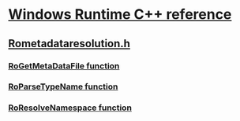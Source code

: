# [Windows Runtime C++ reference](../_winrt/index.md)
## [Rometadataresolution.h](index.md)
### [RoGetMetaDataFile function](../rometadataresolution/nf-rometadataresolution-rogetmetadatafile.md)
### [RoParseTypeName function](../rometadataresolution/nf-rometadataresolution-roparsetypename.md)
### [RoResolveNamespace function](../rometadataresolution/nf-rometadataresolution-roresolvenamespace.md)
